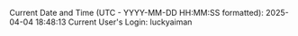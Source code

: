 Current Date and Time (UTC - YYYY-MM-DD HH:MM:SS formatted): 2025-04-04 18:48:13
Current User's Login: luckyaiman
